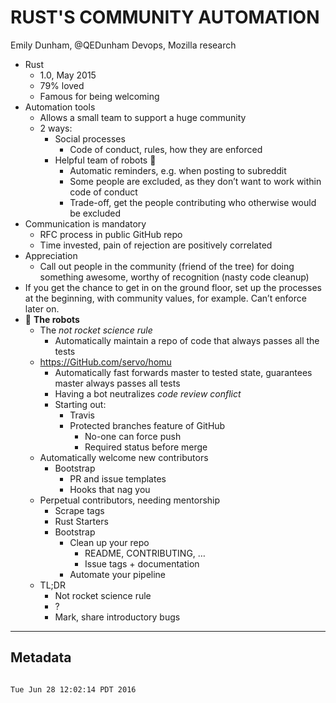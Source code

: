 # RUST'S COMMUNITY AUTOMATION

Emily Dunham, @QEDunham
Devops, Mozilla research

- Rust
	- 1.0, May 2015
	- 79% loved
	- Famous for being welcoming
- Automation tools
	- Allows a small team to support a huge community
	- 2 ways:
		- Social processes
			- Code of conduct, rules, how they are enforced
		- Helpful team of robots :robot:
			- Automatic reminders, e.g. when posting to subreddit
			- Some people are excluded, as they don’t want to work within code of conduct
			- Trade-off, get the people contributing who otherwise would be excluded
- Communication is mandatory
	- RFC process in public GitHub repo
	- Time invested, pain of rejection are positively correlated
- Appreciation
	- Call out people in the community (friend of the tree) for doing something awesome, worthy of recognition (nasty code cleanup)
- If you get the chance to get in on the ground floor, set up the processes at the beginning, with community values, for example. Can’t enforce later on.
- :robot: **The robots**
	- The *not rocket science rule*
		- Automatically maintain a repo of code that always passes all the tests
	- https://GitHub.com/servo/homu
		- Automatically fast forwards master to tested state, guarantees master always passes all tests
		- Having a bot neutralizes *code review conflict*
		- Starting out:
			- Travis
			- Protected branches feature of GitHub 
				- No-one can force push
				- Required status before merge
	- Automatically welcome new contributors
		- Bootstrap
			- PR and issue templates
			- Hooks that nag you
	- Perpetual contributors, needing mentorship
		- Scrape tags
		- Rust Starters
		- Bootstrap
			- Clean up your repo
				- README, CONTRIBUTING, …
				- Issue tags + documentation
			- Automate your pipeline
	- TL;DR
		- Not rocket science rule
		- ?
		- Mark, share introductory bugs

___
## Metadata
```

Tue Jun 28 12:02:14 PDT 2016
```

